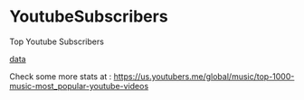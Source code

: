 # YoutubeSubscribers
Top Youtube Subscribers


[data](https://raw.githubusercontent.com/NicJC/YoutubeSubscribers/main/youtubesubscribers.csv)


Check some more stats at : https://us.youtubers.me/global/music/top-1000-music-most_popular-youtube-videos
